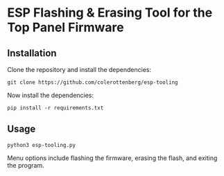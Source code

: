 # ESP Flashing & Erasing Tool for the Top Panel Firmware

## Installation
Clone the repository and install the dependencies:
```
git clone https://github.com/colerottenberg/esp-tooling
```
Now install the dependencies:
```
pip install -r requirements.txt
```

## Usage
```
python3 esp-tooling.py
```
Menu options include flashing the firmware, erasing the flash, and exiting the program.
